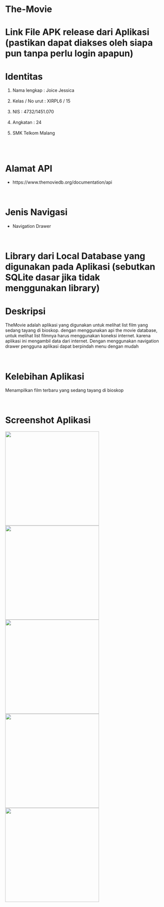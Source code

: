 # The-Movie

# Link File APK release dari Aplikasi (pastikan dapat diakses oleh siapa pun tanpa perlu login apapun)

<h1> Identitas </h1>
<ol>
<li> Nama lengkap : Joice Jessica </li> <br>
<li> Kelas / No urut : XIRPL6 / 15 </li> <br>
<li> NIS : 4732/1451.070 </li> <br>
<li> Angkatan : 24 </li> <br>
<li> SMK Telkom Malang </li> <br>
</ol> <br>

<h1> Alamat API </h1>
<ul>
  <li>  https://www.themoviedb.org/documentation/api </li> 
</ul> <br>

<h1> Jenis Navigasi </h1>
<ul>
  <li> Navigation Drawer </li> 
</ul> <br>

# Library dari Local Database yang digunakan pada Aplikasi (sebutkan SQLite dasar jika tidak menggunakan library)

<h1> Deskripsi </h1>
<p> TheMovie adalah aplikasi yang digunakan untuk melihat list film yang sedang tayang di bioskop.
dengan menggunakan api the movie database, untuk melihat list filmnya harus menggunakan koneksi internet. karena
aplikasi ini mengambil data dari internet. Dengan menggunakan navigation drawer pengguna aplikasi dapat berpindah menu dengan mudah </p> <br>

<h1> Kelebihan Aplikasi </h1>
<p> Menampilkan film terbaru yang sedang tayang di bioskop </p> <br>

# Screenshot Aplikasi </h1>
<img src ="https://cloud.githubusercontent.com/assets/22056134/26034300/ae56c87c-38e4-11e7-8c69-71033b22bb5f.png" width="300"/>
<img src ="https://cloud.githubusercontent.com/assets/22056134/26034302/ae785f6e-38e4-11e7-805e-081d5c840c53.png" width="300"/>
<img src ="https://cloud.githubusercontent.com/assets/22056134/26034303/ae79883a-38e4-11e7-9e0f-f8651d625664.png" width="300"/>
<img src ="https://cloud.githubusercontent.com/assets/22056134/26034304/ae7b1768-38e4-11e7-9159-dea8048b0e1a.png" width="300"/>
<img src ="https://cloud.githubusercontent.com/assets/22056134/26034301/ae775c04-38e4-11e7-9916-2894c97b1dd7.png" width="300"/>


